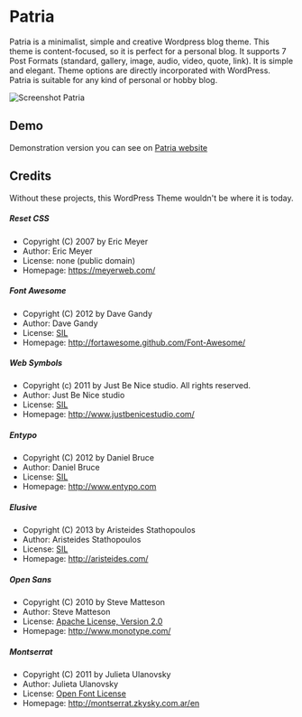 # Patria
Patria is a minimalist, simple and creative Wordpress blog theme. This theme is content-focused, so it is perfect for a personal blog. It supports 7 Post Formats (standard, gallery, image, audio, video, quote, link). It is simple and elegant. Theme options are directly incorporated with WordPress. Patria is suitable for any kind of personal or hobby blog.

![Screenshot Patria]("./screenshot.png")

## Demo 
Demonstration version you can see on [Patria website](http://patria.karolprofic.pl/)

## Credits
Without these projects, this WordPress Theme wouldn't be where it is today.
##### Reset CSS
   * Copyright  (C) 2007 by Eric Meyer
   * Author:    Eric Meyer
   * License:   none (public domain)
   * Homepage:  https://meyerweb.com/

##### Font Awesome
   * Copyright  (C) 2012 by Dave Gandy
   * Author:    Dave Gandy
   * License:   [SIL](http://scripts.sil.org/OFL)
   * Homepage:  http://fortawesome.github.com/Font-Awesome/

##### Web Symbols
   * Copyright  (c) 2011 by Just Be Nice studio. All rights reserved.
   * Author:    Just Be Nice studio
   * License:   [SIL](http://scripts.sil.org/OFL)
   * Homepage:  http://www.justbenicestudio.com/

##### Entypo
   * Copyright  (C) 2012 by Daniel Bruce
   * Author:    Daniel Bruce
   * License:   [SIL](http://scripts.sil.org/OFL)
   * Homepage:  http://www.entypo.com

##### Elusive
   * Copyright  (C) 2013 by Aristeides Stathopoulos
   * Author:    Aristeides Stathopoulos
   * License:   [SIL](http://scripts.sil.org/OFL)
   * Homepage:  http://aristeides.com/

##### Open Sans
   * Copyright  (C) 2010 by Steve Matteson
   * Author:    Steve Matteson
   * License:   [ Apache License, Version 2.0](https://www.apache.org/licenses/LICENSE-2.0)
   * Homepage:  http://www.monotype.com/

##### Montserrat 
   * Copyright  (C) 2011 by Julieta Ulanovsky
   * Author:    Julieta Ulanovsky
   * License:   [Open Font License](http://scripts.sil.org/cms/scripts/page.php?site_id=nrsi&id=OFL_web)
   * Homepage:  http://montserrat.zkysky.com.ar/en